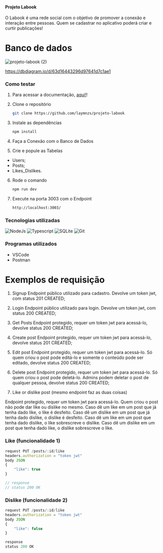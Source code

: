 #### Projeto Labook

O Labook é uma rede social com o objetivo de promover a conexão e interação entre pessoas. Quem se cadastrar no aplicativo poderá criar e curtir publicações!


# Banco de dados

![projeto-labook (2)](https://user-images.githubusercontent.com/29845719/216036534-2b3dfb48-7782-411a-bffd-36245b78594e.png)

https://dbdiagram.io/d/63d16443296d97641d7c1ae1



### Como testar

1. Para acessar a documentação, [aqui!](https://documenter.getpostman.com/view/24461561/2s93RRwDcg)!

2. Clone o repositório
   ```sh
   git clone https://github.com/laymnzs/projeto-labook
   ```
3. Instale as dependências
   ```sh
   npm install
   ```
4. Faça a Conexão com o Banco de Dados
  
5. Crie e popule as Tabelas
* Users;
* Posts;
* Likes_Dislikes.

6. Rode o comando
   ```sh
   npm run dev
   ```
7. Execute na porta 3003 com o Endpoint
   ```sh
   http://localhost:3003/
   ```


### Tecnologias utilizadas

![NodeJs](https://img.shields.io/badge/Node.js-43853D?style=for-the-badge&logo=node.js&logoColor=white)
![Typescript](https://img.shields.io/badge/TypeScript-007ACC?style=for-the-badge&logo=typescript&logoColor=white)
![SQLite](https://img.shields.io/badge/SQLite-07405E?style=for-the-badge&logo=sqlite&logoColor=white)
![Git](https://img.shields.io/badge/GIT-E44C30?style=for-the-badge&logo=git&logoColor=white)



### Programas utilizados
- VSCode
- Postman 




# Exemplos de requisição

1. Signup
Endpoint público utilizado para cadastro. Devolve um token jwt, com status 201 CREATED;

2. Login
Endpoint público utilizado para login. Devolve um token jwt, com status 200 CREATED;

3. Get Posts
Endpoint protegido, requer um token jwt para acessá-lo, devolve status 200 CREATED;

4. Create post
Endpoint protegido, requer um token jwt para acessá-lo, devolve status 201 CREATED;

5. Edit post
Endpoint protegido, requer um token jwt para acessá-lo.
Só quem criou o post pode editá-lo e somente o conteúdo pode ser editado, devolve status 200 CREATED;

6. Delete post
Endpoint protegido, requer um token jwt para acessá-lo.
Só quem criou o post pode deletá-lo. Admins podem deletar o post de qualquer pessoa, devolve status 200 CREATED;

7. Like or dislike post (mesmo endpoint faz as duas coisas)

Endpoint protegido, requer um token jwt para acessá-lo.
Quem criou o post não pode dar like ou dislike no mesmo.
Caso dê um like em um post que já tenha dado like, o like é desfeito.
Caso dê um dislike em um post que já tenha dado dislike, o dislike é desfeito.
Caso dê um like em um post que tenha dado dislike, o like sobrescreve o dislike.
Caso dê um dislike em um post que tenha dado like, o dislike sobrescreve o like.

### Like (funcionalidade 1)

```typescript
request PUT /posts/:id/like
headers.authorization = "token jwt"
body JSON
{
    "like": true
}

// response
// status 200 OK
```


### Dislike (funcionalidade 2)

```typescript
request PUT /posts/:id/like
headers.authorization = "token jwt"
body JSON
{
    "like": false
}

response
status 200 OK
```

